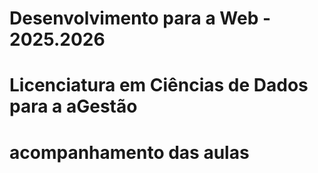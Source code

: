 # Desenvolvimento para a Web - 2025.2026

# Licenciatura em Ciências de Dados para a aGestão

# acompanhamento das aulas
